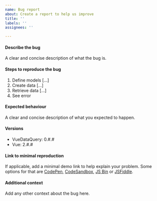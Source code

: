 ```yaml
---
name: Bug report
about: Create a report to help us improve
title: ''
labels: ''
assignees: ''

---
```


#### Describe the bug

A clear and concise description of what the bug is.

#### Steps to reproduce the bug

1. Define models [...]
2. Create data [...]
3. Retrieve data [...]
4. See error

#### Expected behaviour

A clear and concise description of what you expected to happen.

#### Versions

- VueDataQuery: 0.#.#
- Vue: 2.#.#

#### Link to minimal reproduction

If applicable, add a minimal demo link to help explain your problem. Some options for that are [CodePen](https://codepen.io/), [CodeSandbox](https://codesandbox.io/), [JS Bin](https://jsbin.com/) or [JSFiddle](https://jsfiddle.net/).

#### Additional context

Add any other context about the bug here.
